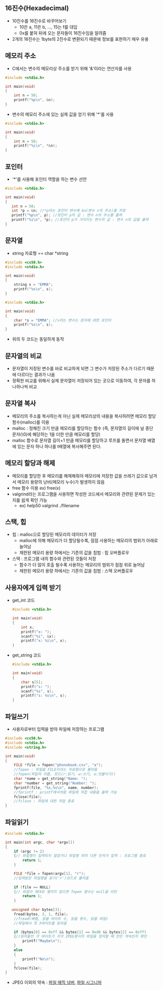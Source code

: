 ## 16진수(Hexadecimal)
- 10진수를 16진수로 바꾸어보기
  - 10은 a, 11은 b, …, 15는 f를 대입
  - 0x를 붙혀 뒤에 오는 문자들이 16진수임을 알려줌
- 2개의 16진수는 1byte의 2진수로 변환되기 때문에 정보를 표현하기 매우 유용

## 메모리 주소
- C에서는 변수의 메모리상 주소를 받기 위해 '&'이라는 연산자를 사용
```C
#include <stdio.h>

int main(void)
{
    int n = 50;
    printf("%p\n", &n);
}
```
- 변수의 메모리 주소에 있는 실제 값을 얻기 위해 '*'를 사용
```C
#include <stdio.h>

int main(void)
{
    int n = 50;
    printf("%i\n", *&n);
}
```

## 포인터
- '*'를 사용해 포인터 역할을 하는 변수 선언
```C
#include <stdio.h>

int main(void)
{
   int n = 50;
   int *p = &n; //*p라는 포인터 변수에 &n(변수 n의 주소)를 저장
   printf("%p\n", p); //포인터 p의 값 : 변수 n의 주소를 출력
   printf("%i\n", *p); //포인터 p가 가리키는 변수의 값 : 변수 n의 값을 출력
}
```
## 문자열
- string 자료형 == char *string
```C
#include <cs50.h>
#include <stdio.h>

int main(void)
{
    string s = "EMMA";
    printf("%s\n", s);
}
```
```C
#include <stdio.h>

int main(void)
{
    char *s = "EMMA"; //s라는 변수는 문자에 대한 포인터
    printf("%s\n", s);
}
```
- 위의 두 코드는 동일하게 동작

## 문자열의 비교
- 문자열이 저장된 변수를 바로 비교하게 되면 그 변수가 저장된 주소가 다르기 때문에 다르다는 결과가 나옴
- 정확한 비교를 위해서 실제 문자열이 저장되어 있는 곳으로 이동하여, 각 문자를 하나하나씩 비교

## 문자열 복사
- 메모리의 주소를 복사하는게 아닌 실제 메모리상의 내용을 복사하려면 메모리 할당 함수(malloc)를 이용
- malloc : 정해진 크기 만큼 메모리를 할당하는 함수 (즉, 문자열의 길이에 널 종단 문자(\0)에 해당하는 1을 더한 만큼 메모리를 할당)
- malloc 함수로 문자열 길이+1 만큼 메모리를 할당하고 루프를 돌면서 문자열 배열에 있는 문자 하나 하나를 t배열에 복사해주면 된다.

## 메모리 할당과 해제
- 메모리를 할당한 후 메모리를 해제해줘야 메모리에 저장한 값을 쓰레기 값으로 남겨서 메모리 용량의 낭비(메모리 누수)가 발생하지 않음
- free 함수 이용 ex) free(x)
- valgrind라는 프로그램을 사용하면 작성한 코드에서 메모리와 관련된 문제가 있는지를 쉽게 확인 가능
  - ex) help50 valgrind ./filename
  
## 스택, 힙
- 힙 : malloc으로 할당된 메모리의 데이터가 저장
  - malloc에 의해 메모리가 더 할당될수록, 점점 사용하는 메모리의 범위가 아래로 늘어남
  - 제한된 메모리 용량 하에서는 기존의 값을 침범 : 힙 오버플로우
- 스택 : 프로그램 내의 함수와 관련된 것들이 저장
  - 함수가 더 많이 호출 될수록 사용하는 메모리의 범위가 점점 위로 늘어남
  - 제한된 메모리 용량 하에서는 기존의 값을 침범 : 스택 오버플로우

## 사용자에게 입력 받기
- get_int 코드
  ```C
  #include <stdio.h>

  int main(void)
  {
      int x;
      printf("x: ");
      scanf("%i", &x);
      printf("x: %i\n", x);
  }
  ```
- get_string 코드
  ```C
  #include <stdio.h>

  int main(void)
  {
      char s[5];
      printf("s: ");
      scanf("%s", s);
      printf("s: %s\n", s);
  }
  ```

## 파일쓰기
- 사용자로부터 입력을 받아 파일에 저장하는 프로그램
```C
#include <cs50.h>
#include <stdio.h>
#include <string.h>

int main(void)
{
    FILE *file = fopen("phonebook.csv", "a");
    //fopen : 파일을 FILE이라는 자료형으로 불러옴
    //fopen(파일의 이름, 모드(r:읽기, w:쓰기, a:덧붙이기))
    char *name = get_string("Name: ");
    char *number = get_string("Number: ");
    fprintf(file, "%s,%s\n", name, number);
    //fprintf : printf에서처럼 파일에 직접 내용을 출력 가능
    fclose(file);
    //fclose : 파일에 대한 작업 종료
}
```

## 파일읽기
```C
#include <stdio.h>

int main(int argc, char *argv[])
{
    if (argc != 2) 
    {// 파일명이 입력되지 않았거나 파일명 외의 다른 인자가 입력 : 프로그램 종료
        return 1;
    }

    FILE *file = fopen(argv[1], "r");
    //입력받은 파일명을 읽기('r')모드로 불러옴
    
    if (file == NULL)
    {// 파일이 제대로 열리지 않으면 fopen 함수는 null을 리턴
        return 1;
    }
 
   unsigned char bytes[3];
    fread(bytes, 3, 1, file);
    //fread(배열, 읽을 바이트 수, 읽을 횟수, 읽을 파일)
    //파일에서 첫 3바이트를 읽어옴

    if (bytes[0] == 0xff && bytes[1] == 0xd8 && bytes[2] == 0xff)
    {//읽어들인 각 바이트가 각각 JPEG형식의 파일을 정의할 때 만든 약속인지 확인
        printf("Maybe\n");
    }
    else
    {
        printf("No\n");
    }
    fclose(file);
}
```
- JPEG 이외의 약속 : [파일 매직 넘버](https://www.garykessler.net/library/file_sigs.html), [파일 시그니처](https://www.filesignatures.net/index.php?page=all)
